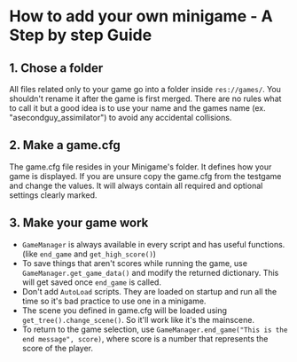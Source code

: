 # How to add your own minigame - A Step by step Guide

## 1. Chose a folder
All files related only to your game go into a folder inside `res://games/`. You shouldn't rename it after the game is first merged. 
There are no rules what to call it but a good idea is to use your name and the games name (ex. "asecondguy_assimilator") to avoid any accidental collisions.

## 2. Make a game.cfg
The game.cfg file resides in your Minigame's folder. It defines how your game is displayed. 
If you are unsure copy the game.cfg from the testgame and change the values.
It will always contain all required and optional settings clearly marked.

## 3. Make your game work
* `GameManager` is always available in every script and has useful functions. (like `end_game` and `get_high_score()`)
* To save things that aren't scores while running the game, use `GameManager.get_game_data()` and modify the returned dictionary. This will get saved once `end_game` is called.
* Don't add `AutoLoad` scripts. They are loaded on startup and run all the time so it's bad practice to use one in a minigame.
* The scene you defined in game.cfg will be loaded using `get_tree().change_scene()`. So it'll work like it's the mainscene.
* To return to the game selection, use `GameManager.end_game("This is the end message", score)`, where score is a number that represents the score of the player.

